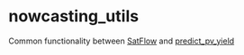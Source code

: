 # nowcasting_utils
Common functionality between [SatFlow](https://github.com/openclimatefix/satflow) 
and [predict_pv_yield](https://github.com/openclimatefix/predict_pv_yield)


